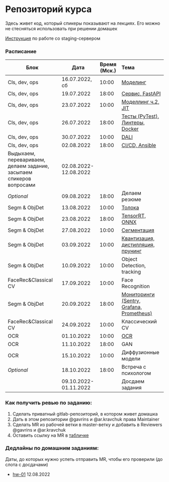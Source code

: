 # Репозиторий курса

Здесь живет код, который спикеры показывают на лекциях. Его можно не стесняться использовать при решении домашек

[Инструкция](staging-server.md) по работе со staging-сервером

### Расписание

| Блок                                                                | Дата                  | Время (Мск.) | Тема                                                                       |
|---------------------------------------------------------------------|-----------------------|--------------|:---------------------------------------------------------------------------|
| Cls, dev, ops                                                       | 16.07.2022, сб        | 10:00        | [Моделинг](week-01-modelling)                                              |
| Cls, dev, ops                                                       | 19.07.2022            | 18:00        | [Сервис, FastAPI](week-01-fastapi)                                         |
| Cls, dev, ops                                                       | 23.07.2022            | 10:00        | [Моделлинг ч.2, JIT](week-02-modelling)                                    |
| Cls, dev, ops                                                       | 26.07.2022            | 18:00        | [Тесты (PyTest), Линтеры, Docker](week-02-dev)                             |
| Cls, dev, ops                                                       | 30.07.2022            | 10:00        | [DALI](week-03-dali)                                                       |
| Cls, dev, ops                                                       | 02.08.2022            | 18:00        | [CI/CD, Ansible](week-03-dev)                                              |
| Выдыхаем, перевариваем, делаем задание, засыпаем спикеров вопросами | 02.08.2022-12.08.2022 | 
| *Optional*                                                          | 09.08.2022            | 18:00        | Делаем резюме                                                              | 
| Segm & ObjDet                                                       | 13.08.2022            | 10:00        | [Толока](week-04-toloka)                                                   |
| Segm & ObjDet                                                       | 23.08.2022            | 18:00        | [TensorRT, ONNX](week-05-tensorrt)                                         |
| Segm & ObjDet                                                       | 27.08.2022            | 10:00        | [Сегментация](week-05-segmentation)                                        |
| Segm & ObjDet                                                       | 03.09.2022            | 10:00        | [Квантизация, дистилляция, прунинг](week-06-compression)                   |
| Segm & ObjDet                                                       | 10.09.2022            | 10:00        | Object Detection, tracking                                                 |
| FaceRec&Classical CV                                                | 17.09.2022            | 10:00        | Face Recognition                                                           |
| Segm & ObjDet                                                       | 20.09.2022            | 18:00        | [Мониторинги (Sentry, Grafana, Prometheus)](week-07-dev-monitoring)        |
| FaceRec&Classical CV                                                | 24.09.2022            | 10:00        | Классический CV                                                            |
| OCR                                                                 | 01.10.2022            | 10:00        | [OCR](week-10-ocr)                                                                        |
| OCR                                                                 | 11.10.2022            | 18:00        | GAN                                                                        |
| OCR                                                                 | 15.10.2022            | 10:00        | Диффузионные модели                                                        |
| *Optional*                                                          | 18.10.2022            | 18:00        | Встреча с психологом                                                       |
|                                                                     | 09.10.2022-01.11.2022 |              | Досдаем задания                                                            |

### Как получить ревью по заданию:

1. Сделать приватный gitlab-репозиторий, в котором живет домашка
2. Дать в этом репозитории @gavrins и @ar.kravchuk права Maintainer
3. Сделать MR из рабочей ветки в master-ветку и добавить в Reviewers @gavrins и @ar.kravchuk
4. Оставить ссылку на MR в [табличке](https://docs.google.com/spreadsheets/d/1mQSsBWeq29IGiwqAXKfsON8lx-2yQVTdM5r7EnPV8eg/edit?usp=sharing)

### Дедлайны по домашним заданиям:
Даты, до которых нужно успеть отправить MR, чтобы его проверили (до слота с досдачами)

* [hw-01](hw-01) 12.08.2022
